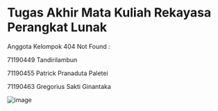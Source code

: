 # Tugas Akhir Mata Kuliah Rekayasa Perangkat Lunak

Anggota Kelompok 404 Not Found  :

71190449  Tandirilambun

71190455  Patrick Pranaduta Paletei

71190463  Gregorius Sakti Ginantaka

![image](https://user-images.githubusercontent.com/89846301/132879118-792ff886-cc30-4713-9823-771f6867cd2a.png)
